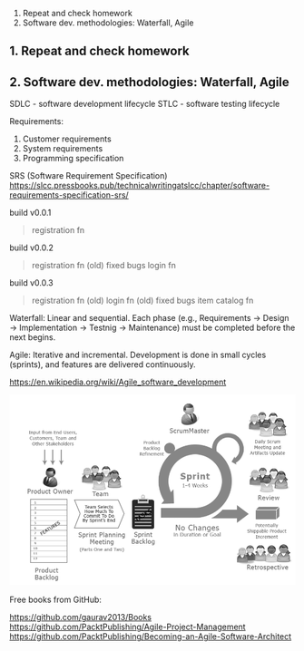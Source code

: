 1. Repeat and check homework
2. Software dev. methodologies: Waterfall, Agile

## 1. Repeat and check homework

## 2. Software dev. methodologies: Waterfall, Agile

SDLC - software development lifecycle
STLC - software testing lifecycle

Requirements:
1. Customer requirements
2. System requirements
3. Programming specification 

SRS (Software Requirement Specification)
https://slcc.pressbooks.pub/technicalwritingatslcc/chapter/software-requirements-specification-srs/

build v0.0.1
> registration fn

build  v0.0.2
> registration fn (old)
> fixed bugs
> login fn

build  v0.0.3
> registration fn (old)
> login fn (old)
> fixed bugs
> item catalog fn  

Waterfall: Linear and sequential. Each phase (e.g., Requirements → Design → Implementation → Testnig → Maintenance) must be completed before the next begins.  

Agile: Iterative and incremental. Development is done in small cycles (sprints), and features are delivered continuously.  

https://en.wikipedia.org/wiki/Agile_software_development   

![](../pictures/scrum_image.png)


Free books from GitHub:

https://github.com/gaurav2013/Books 
https://github.com/PacktPublishing/Agile-Project-Management   
https://github.com/PacktPublishing/Becoming-an-Agile-Software-Architect  


